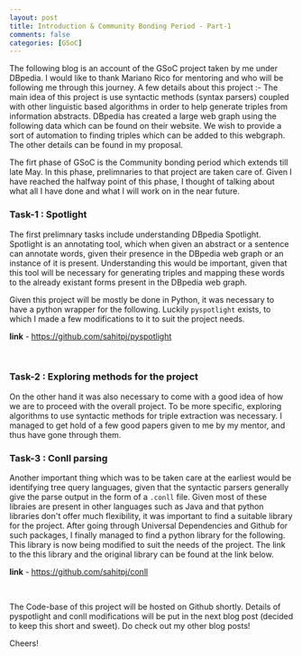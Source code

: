 ```yaml
---
layout: post
title: Introduction & Community Bonding Period - Part-1
comments: false
categories: [GSoC]
---
```


The following blog is an account of the GSoC project taken by me under DBpedia. I would like to thank Mariano Rico for mentoring and who will be following me through this journey. A few details about this project :- The main idea of this project is use syntactic methods (syntax parsers) coupled with other linguistic based algorithms in order to help generate triples from information abstracts. DBpedia has created a large web graph using the following data which can be found on their website. We wish to provide a sort of automation to finding triples which can be added to this webgraph. The other details can be found in my proposal.

The firt phase of GSoC is the Community bonding period which extends till late May. In this phase, prelimnaries to that project are taken care of. Given I have reached the halfway point of this phase, I thought of talking about what all I have done and what I will work on in the near future. 

### Task-1 : Spotlight

The first prelimnary tasks include understanding DBpedia Spotlight. Spotlight is an annotating tool, which when given an abstract or a sentence can annotate words, given their presence in the DBpedia web graph or an instance of it is present. Understanding this would be important, given that this tool will be necessary for generating triples and mapping these words to the already existant forms present in the DBpedia web graph. 

Given this project will be mostly be done in Python, it was necessary to have a python wrapper for the following. Luckily `pyspotlight` exists, to which I made a few modifications to it to suit the project needs.

<b>link</b> - https://github.com/sahitpj/pyspotlight

<br>

### Task-2 : Exploring methods for the project

On the other hand it was also necessary to come with a good idea of how we are to proceed with the overall project. To be more specific, exploring algorithms to use syntactic methods for triple extraction was necessary. I managed to get hold of a few good papers given to me by my mentor, and thus have gone through them.

### Task-3 : Conll parsing

Another important thing which was to be taken care at the earliest would be identifying tree query languages, given that the syntactic parsers generally give the parse output in the form of a `.conll` file. Given most of these libraies are present in other languages such as Java and that python libraries don't offer much flexibility, it was important to find a suitable library for the project. After going through Universal Dependencies and Github for such packages, I finally managed to find a python library for the following. This library is now being modified to suit the needs of the project. The link to the this library and the original library can be found at the link below.

<b>link</b> - https://github.com/sahitpj/conll

<br>

The Code-base of this project will be hosted on Github shortly. Details of pyspotlight and conll modifications will be put in the next blog post (decided to keep this short and sweet). Do check out my other blog posts!

Cheers!